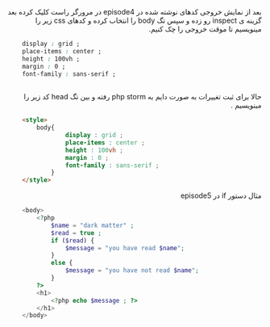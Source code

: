 <div class="body" dir="rtl">
بعد از نمایش خروجی کدهای نوشته شده در episode4 در مرورگر راست کلیک کرده بعد گزینه ی inspect  رو زده و سپس تگ body را انتخاب کرده و کدهای css زیر را مینویسیم تا موقت خروجی را چک کنیم.
<div dir="ltr">

```css
    display : grid ;
    place-items : center ;
    height : 100vh ;
    margin : 0 ;
    font-family : sans-serif ;
     
```
<div dir="rtl">

حالا برای ثبت تغییرات به صورت دایم به php storm رفته و بین تگ  head  کد زیر را مینویسیم .
<div dir="ltr">

```html
    <style>
        body{
                display : grid ;
                place-items : center ;
                height : 100vh ;
                margin : 0 ;
                font-family : sans-serif ;
            }
    </style>
```
<div dir="rtl">

مثال دستور if  در episode5
<div dir="ltr">

```php
    <body>
        <?php
            $name = "dark matter" ;
            $read = true ;
            if ($read) {
                $message = "you have read $name";
            }
            else {
                $message = "you have not read $name";
            }
        ?>
        <h1>
            <?php echo $message ; ?>
        </h1>
    </body>
```
</div>
